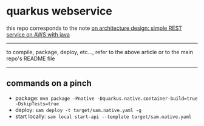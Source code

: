# quarkus webservice
this repo corresponds to the note [on architecture design: simple REST service on AWS with java](https://www.baremetalcode.com/arch-design-aws-serverless-java-simple/) 

---

to compile, package, deploy, etc..., refer to the above article or to the main repo's README file 

---

## commands on a pinch
* package: `mvn package -Pnative -Dquarkus.native.container-build=true -DskipTests=true`
* deploy: `sam deploy -t target/sam.native.yaml -g`
* start locally: `sam local start-api --template target/sam.native.yaml`